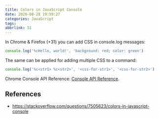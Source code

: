 ```yaml
---
title: Colors in JavaScript Console
date: 2020-08-28 19:59:27
categories: JavaScript
tags:
abbrlink: 51
---
```

In Chrome & Firefox (+31) you can add CSS in console.log messages:

```javascript
console.log('%cHello, world!', 'background: red; color: green')
```

The same can be applied for adding multiple CSS to a command:

```javascript
console.log('%c<str1> %c<str2>', '<css-for-str1>', '<css-for-str2>')
```

Chrome Console API Reference: [Console API Reference](https://developers.google.com/web/tools/chrome-devtools/console/console-write#styling_console_output_with_css).

## References

- https://stackoverflow.com/questions/7505623/colors-in-javascript-console
